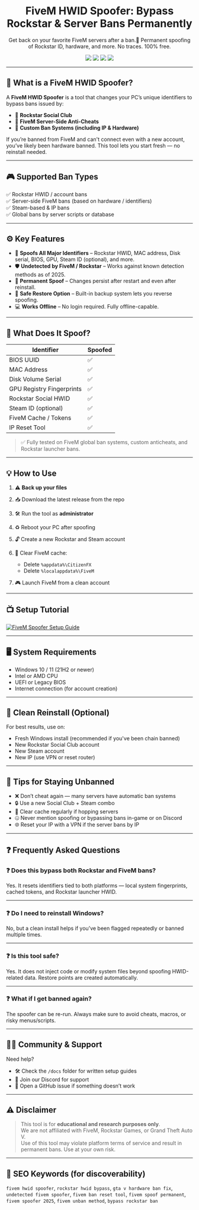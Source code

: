 <h1 align="center">FiveM HWID Spoofer: Bypass Rockstar & Server Bans Permanently</h1>
<p align="center">Get back on your favorite FiveM servers after a ban.🚓  Permanent spoofing of Rockstar ID, hardware, and more. No traces. 100% free.</p>

<p align="center">
  <img src="https://img.shields.io/badge/Status-Active-brightgreen?style=flat-square" />
  <img src="https://img.shields.io/badge/Game-FiveM-red?style=flat-square" />
  <img src="https://img.shields.io/badge/Spoofing-Permanent-critical?style=flat-square" />
  <img src="https://img.shields.io/badge/Updated-Today-orange?style=flat-square" />
</p>

---

## 🧠 What is a FiveM HWID Spoofer?

A **FiveM HWID Spoofer** is a tool that changes your PC’s unique identifiers to bypass bans issued by:
- 🛑 **Rockstar Social Club**
- 🛑 **FiveM Server-Side Anti-Cheats**
- 🛑 **Custom Ban Systems (including IP & Hardware)**

If you’re banned from FiveM and can't connect even with a new account, you’ve likely been hardware banned. This tool lets you start fresh — no reinstall needed.

---

## 🎮 Supported Ban Types

✅ Rockstar HWID / account bans  
✅ Server-side FiveM bans (based on hardware / identifiers)  
✅ Steam-based & IP bans  
✅ Global bans by server scripts or database

---

## ⚙️ Key Features

- 🧠 **Spoofs All Major Identifiers** – Rockstar HWID, MAC address, Disk serial, BIOS, GPU, Steam ID (optional), and more.
- 🛡️ **Undetected by FiveM / Rockstar** – Works against known detection methods as of 2025.
- 🔁 **Permanent Spoof** – Changes persist after restart and even after reinstall.
- 💾 **Safe Restore Option** – Built-in backup system lets you reverse spoofing.
- 💻 **Works Offline** – No login required. Fully offline-capable.

---

## 🧩 What Does It Spoof?

| Identifier                | Spoofed |
|---------------------------|---------|
| BIOS UUID                 | ✅       |
| MAC Address               | ✅       |
| Disk Volume Serial        | ✅       |
| GPU Registry Fingerprints | ✅       |
| Rockstar Social HWID      | ✅       |
| Steam ID (optional)       | ✅       |
| FiveM Cache / Tokens      | ✅       |
| IP Reset Tool             | ✅       |

> ✅ Fully tested on FiveM global ban systems, custom anticheats, and Rockstar launcher bans.

---

## 💡 How to Use

1. ⚠️ **Back up your files**
2. 📥 Download the latest release from the repo
3. 🛠️ Run the tool as **administrator**
4. ♻️ Reboot your PC after spoofing
5. 🔓 Create a new Rockstar and Steam account
6. 🧼 Clear FiveM cache:  
   - Delete `%appdata%\CitizenFX`
   - Delete `%localappdata%\FiveM`

7. 🎮 Launch FiveM from a clean account

---

## 📺 Setup Tutorial

[![FiveM Spoofer Setup Guide](https://img.youtube.com/vi/b8XyEwxpccE/0.jpg)](https://www.youtube.com/watch?v=b8XyEwxpccE)

---

## 🖥️ System Requirements

- Windows 10 / 11 (21H2 or newer)
- Intel or AMD CPU
- UEFI or Legacy BIOS
- Internet connection (for account creation)

---

## 🧼 Clean Reinstall (Optional)

For best results, use on:
- Fresh Windows install (recommended if you've been chain banned)
- New Rockstar Social Club account
- New Steam account
- New IP (use VPN or reset router)

---

## 🧠 Tips for Staying Unbanned

- ❌ Don’t cheat again — many servers have automatic ban systems
- 🔒 Use a new Social Club + Steam combo
- 🧹 Clear cache regularly if hopping servers
- 🤐 Never mention spoofing or bypassing bans in-game or on Discord
- 🌐 Reset your IP with a VPN if the server bans by IP

---

## ❓ Frequently Asked Questions

### ❓ Does this bypass both Rockstar and FiveM bans?
Yes. It resets identifiers tied to both platforms — local system fingerprints, cached tokens, and Rockstar launcher HWID.

---

### ❓ Do I need to reinstall Windows?
No, but a clean install helps if you’ve been flagged repeatedly or banned multiple times.

---

### ❓ Is this tool safe?
Yes. It does not inject code or modify system files beyond spoofing HWID-related data. Restore points are created automatically.

---

### ❓ What if I get banned again?
The spoofer can be re-run. Always make sure to avoid cheats, macros, or risky menus/scripts.

---

## 🧑‍💻 Community & Support

Need help?  
- 🛠️ Check the `/docs` folder for written setup guides  
- 💬 Join our Discord for support  
- 🐛 Open a GitHub issue if something doesn’t work

---

## ⚠️ Disclaimer

> This tool is for **educational and research purposes only**.  
> We are not affiliated with FiveM, Rockstar Games, or Grand Theft Auto V.  
> Use of this tool may violate platform terms of service and result in permanent bans. Use at your own risk.

---

## 🔎 SEO Keywords (for discoverability)

`fivem hwid spoofer`, `rockstar hwid bypass`, `gta v hardware ban fix`, `undetected fivem spoofer`, `fivem ban reset tool`, `fivem spoof permanent`, `fivem spoofer 2025`, `fivem unban method`, `bypass rockstar ban`
